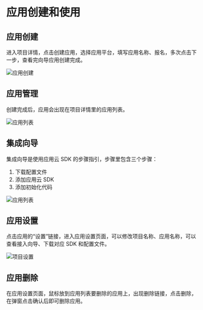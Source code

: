 # 应用创建和使用

## 应用创建

进入项目详情，点击创建应用，选择应用平台，填写应用名称、报名，多次点击下一步，查看完向导应用创建完成。

![应用创建](https://tacimg-1253960454.cos.ap-guangzhou.myqcloud.com/guides/project/application_create.jpg)

## 应用管理

创建完成后，应用会出现在项目详情里的应用列表。

![应用列表](https://tacimg-1253960454.cos.ap-guangzhou.myqcloud.com/guides/project/application_list.jpg)

## 集成向导

集成向导是使用应用云 SDK 的步骤指引，步骤里包含三个步骤：

1. 下载配置文件
2. 添加应用云 SDK
3. 添加初始化代码

![应用列表](https://tacimg-1253960454.cos.ap-guangzhou.myqcloud.com/guides/project/application_guide.jpg)

## 应用设置

点击应用的“设置”链接，进入应用设置页面，可以修改项目名称、应用名称，可以查看接入向导、下载对应 SDK 和配置文件。

![项目设置](https://tacimg-1253960454.cos.ap-guangzhou.myqcloud.com/guides/project/application_detail.jpg)

## 应用删除

在应用设置页面，鼠标放到应用列表要删除的应用上，出现删除链接，点击删除，在弹窗点击确认后即可删除应用。
